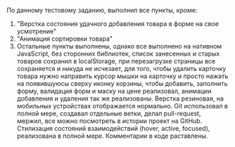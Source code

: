 По данному тестовому заданию, выполнил все пункты, кроме: 
1) "Верстка состояния удачного добавления товара в форме на свое усмотрение"
2) "Анимация сортировки товара"
3) Остальные пункты выполнены, однако все выполнено на нативном JavaScript, без
сторонних библиотек, список занесенных и старых товаров сохранил в localStorage,
при перезагрузке страницы все сохраняется и никуда не исчезает, для того, чтобы
удалить карточку товара нужно направить курсор мышки на карточку и просто нажать 
на появившуюсы сверху иконку корзины, чтобы добавить, заполнить 
форму, валидация форм и маску на цене реализовал, анимации добавления и удаления
так же реализованы. Верстка резиновая, на мобильных устройствах отображается 
нормально. Git использовал в полной мере, создавал отдельные ветки, делал 
pull-request, мержил, все можно посмотреть в истории проект на GitHub.
Стилизация состояний взаимодействий (hover, active, focused), реализована
в полной мере. Комментарии в коде раставлены.